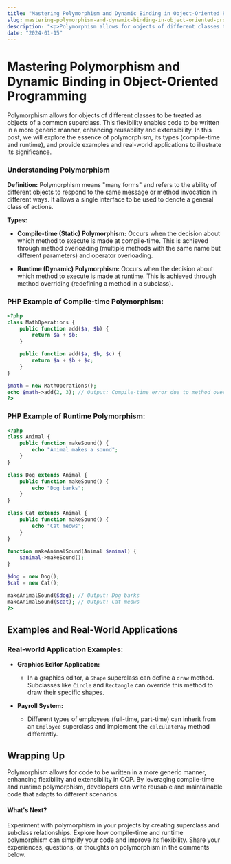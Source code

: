 ```yaml
---
title: "Mastering Polymorphism and Dynamic Binding in Object-Oriented Programming"
slug: mastering-polymorphism-and-dynamic-binding-in-object-oriented-programming
description: "<p>Polymorphism allows for objects of different classes to be treated as objects of a common superclass. This flexibility enables code to be written in a more generic manner, enhancing reusability and extensibility. In this post, we will explore the essence of polymorphism, its types (compile-time and runtime), and provide examples...</p>\n"
date: "2024-01-15"
---
```


# Mastering Polymorphism and Dynamic Binding in Object-Oriented Programming

Polymorphism allows for objects of different classes to be treated as objects of a common superclass. This flexibility enables code to be written in a more generic manner, enhancing reusability and extensibility. In this post, we will explore the essence of polymorphism, its types (compile-time and runtime), and provide examples and real-world applications to illustrate its significance.

### Understanding Polymorphism

**Definition:** Polymorphism means "many forms" and refers to the ability of different objects to respond to the same message or method invocation in different ways. It allows a single interface to be used to denote a general class of actions.

**Types:**

-   **Compile-time (Static) Polymorphism:** Occurs when the decision about which method to execute is made at compile-time. This is achieved through method overloading (multiple methods with the same name but different parameters) and operator overloading.

-   **Runtime (Dynamic) Polymorphism:** Occurs when the decision about which method to execute is made at runtime. This is achieved through method overriding (redefining a method in a subclass).

### PHP Example of Compile-time Polymorphism:

```php
<?php
class MathOperations {
    public function add($a, $b) {
        return $a + $b;
    }

    public function add($a, $b, $c) {
        return $a + $b + $c;
    }
}

$math = new MathOperations();
echo $math->add(2, 3); // Output: Compile-time error due to method overloading in PHP
?>
```

### PHP Example of Runtime Polymorphism:

```php
<?php
class Animal {
    public function makeSound() {
        echo "Animal makes a sound";
    }
}

class Dog extends Animal {
    public function makeSound() {
        echo "Dog barks";
    }
}

class Cat extends Animal {
    public function makeSound() {
        echo "Cat meows";
    }
}

function makeAnimalSound(Animal $animal) {
    $animal->makeSound();
}

$dog = new Dog();
$cat = new Cat();

makeAnimalSound($dog); // Output: Dog barks
makeAnimalSound($cat); // Output: Cat meows
?>
```

## Examples and Real-World Applications

### Real-world Application Examples:

-   **Graphics Editor Application:**

    -   In a graphics editor, a `Shape` superclass can define a `draw` method. Subclasses like `Circle` and `Rectangle` can override this method to draw their specific shapes.

-   **Payroll System:**
    -   Different types of employees (full-time, part-time) can inherit from an `Employee` superclass and implement the `calculatePay` method differently.

## Wrapping Up

Polymorphism allows for code to be written in a more generic manner, enhancing flexibility and extensibility in OOP. By leveraging compile-time and runtime polymorphism, developers can write reusable and maintainable code that adapts to different scenarios.

#### What's Next?

Experiment with polymorphism in your projects by creating superclass and subclass relationships. Explore how compile-time and runtime polymorphism can simplify your code and improve its flexibility. Share your experiences, questions, or thoughts on polymorphism in the comments below.
